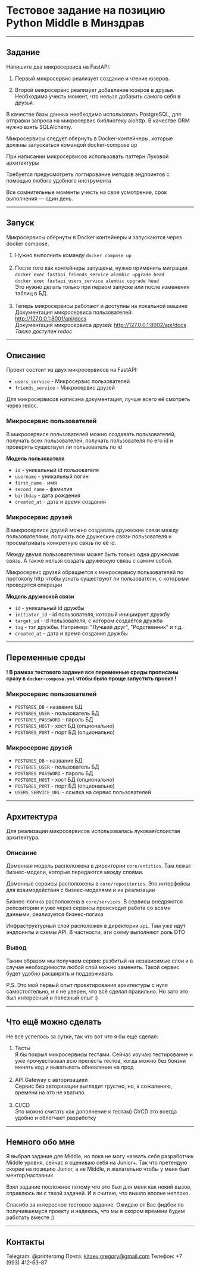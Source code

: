 # Тестовое задание на позицию Python Middle в Минздрав

---

## Задание 
Напишите два микросервиса на FastAPI:

1. Первый микросервис реализует создание и чтение юзеров.

2. Второй микросервис реализует добавление юзеров в друзья. Необходимо учесть момент, что нельзя добавить самого себя в друзья.

В качестве базы данных необходимо использовать PostgreSQL, для отправки запроса на микросервис библиотеку aiohttp. В качестве ORM нужно взять SQLAlchemy.

Микросервисы следует обернуть в Docker-контейнеры, которые должны запускаться командой docker-compose up

При написании микросервисов использовать паттерн Луковой архитектуры

Требуется предусмотреть логгирование методов эндпоинтов с помощью любого удобного инструмента

Все сомнительные моменты учесть на свое усмотрение, срок выполнения — один день.

---

## Запуск
Микросервисы обёрнуты в Docker контейнеры и запускаются через docker compose. 
1. Нужно выполнить команду `docker compose up`
<br/><br/>
2. После того как контейнеры запущены, нужно применить миграции\
`docker exec fastapi_friends_service alembic upgrade head`\
`docker exec fastapi_users_service alembic upgrade head`\
Это нужно делать только при первом запуске или после изменения таблиц в БД.
<br/><br/>
3. Теперь микросервисы работают и доступны на локальной машине\
Документация микросервиса пользователей: http://127.0.0.1:8001/api/docs \
Документация микросервиса друзей: http://127.0.0.1:8002/api/docs \
_Также доступен redoc_

---

## Описание
Проект состоит из двух микросервисов на FastAPI:
- `users_service` - Микросервис пользователей
- `friends_service` - Микросервис друзей

Для микросервисов написана документация, лучше всего её смотреть через redoc.

### Микросервис пользователей
В микросервисе пользователей можно создавать пользователей, получать всех пользователей, 
получать пользователя по его id и проверять существует ли пользователь по id

**Модель пользователя**
* `id` - уникальный id пользователя
* `username` - уникальный логин
* `first_name` - имя
* `second_name` - фамилия
* `birthday` - дата рождения
* `created_at` - дата и время создания

### Микросервис друзей
В микросервисе друзей можно создавать дружеские связи между пользователями, получать все 
дружеские связи пользователя и просматривать конкретную связь по её id.

Между двумя пользователями может быть только одна дружеская связь. А также нельзя 
создать дружескую связь с самим собой.

Микросервис друзей обращается к микросервису пользователей по протоколу http чтобы 
узнать существуют ли пользователи, с которыми проводятся операции 

**Модель дружеской связи**
* `id` - уникальный id дружбы
* `initiator_id` - id пользователя, который инициирует дружбу
* `target_id` - id пользователя, с котором создаётся дружба
* `tag` - тэг дружбы. Например: "Лучший друг", "Родственник" и т.д.
* `created_at` - дата и время создания дружбы

---

## Переменные среды

**! В рамках тестового задания все переменные среды прописаны сразу 
в `docker-compose.yml` чтобы было проще запустить проект !**

### Микросервис пользователей

* `POSTGRES_DB` - название БД
* `POSTGRES_USER` - пользователь БД
* `POSTGRES_PASSWORD` - пароль БД
* `POSTGRES_HOST` - хост БД (опционально)
* `POSTGRES_PORT` - порт БД (опционально)

### Микросервис друзей

* `POSTGRES_DB` - название БД
* `POSTGRES_USER` - пользователь БД
* `POSTGRES_PASSWORD` - пароль БД
* `POSTGRES_HOST` - хост БД (опционально)
* `POSTGRES_PORT` - порт БД (опционально)
* `USERS_SERVICE_URL` - ссылка на сервис пользователей

---

## Архитектура
Для реализации микросервисов использовалась луковая/слоистая архитектура.

### Описание
Доменная модель расположена в директории `core/entities`. 
Там лежат бизнес-модели, которые передаются между слоями.

Доменные сервисы расположены в `core/repositories`. 
Это интерфейсы для взаимодействия с бизнес-моделями и их реализации

Бизнес-логика расположена в `core/services`. 
В сервисы внедряются репозитории и уже через сервисы происходит работа со всеми данными, реализуется бизнес-логика

Инфраструктурный слой расположен в директории `api`. 
Там уже идут эндпоинты и схемы API. В частности, эти схему выполняют роль DTO

### Вывод
Таким образом мы получаем сервис разбитый на независимые слои и в случае необходимости любой слой можно заменить.
Такой сервис будет удобно расширять и поддерживать

P.S. Это мой первый опыт проектирования архитектуры с нуля самостоятельно, и я не уверен, что всё сделал правильно.
Но зато это был интересный и полезный опыт :)

---

## Что ещё можно сделать

Не всё успелось за сутки, так что вот что я бы ещё сделал:

1. Тесты\
Я бы покрыл микросервисы тестами. Сейчас изучаю тестирование и уже прочувствовал всю прелесть тестов,
когда можно без боязни менять код и выкатывать обновление на прод
</br></br>
2. API Gateway с авторизацией\
Сервис без авторизации выглядит грустно, но, к сожалению, времени на это не хватило.
</br></br>
3. CI/CD\
Это можно считать как дополнение к тестам) CI/CD это всегда удобно и облегчает разработку

---

## Немного обо мне
Я выбрал задание для Middle, но пока не могу назвать себя разработчик Middle уровня,
сейчас я оцениваю себя на Junior+. Так что претендую скорее на позицию Junior, а не Middle, и желательно чтобы
у меня был ментор/наставник

Взял задание посложнее потому что это был для меня как некий вызов, справлюсь ли с такой задачей. 
И я считаю, что вышло вполне неплохо.

Спасибо за интересное тестовое задание. Ожидаю от Вас фидбек по получившемуся проекту и надеюсь, что мы в 
скором времени будем работать вместе :)

---

## Контакты

Telegram: @printeromg
Почта: kitaev.gregory@gmail.com
Телефон: +7 (993) 412-63-87
